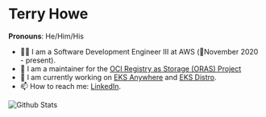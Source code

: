# Terry Howe
**Pronouns**: He/Him/His

- 👨‍💻 I am a Software Development Engineer III at AWS (:calendar:November 2020 - present).
- 🌱 I am a maintainer for the [OCI Registry as Storage (ORAS) Project](https://github.com/oras-project)
- 🔭 I am currently working on [EKS Anywhere](https://github.com/aws/eks-anywhere) and [EKS Distro](https://github.com/aws/eks-distro).
- 📫 How to reach me: [LinkedIn](https://www.linkedin.com/in/terrylhowe).

![Github Stats](https://github-readme-stats.vercel.app/api?username=TerryHowe&count_private=true&show_icons=true&theme=blue-green)
